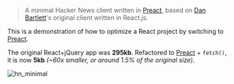 > A minimal Hacker News client written in [Preact], based on [Dan Bartlett](http://github.com/danbartlett)'s original client written in React.js.

This is a demonstration of how to optimize a React project by switching to [Preact].

The original React+jQuery app was **295kb**. Refactored to [Preact] + `fetch()`, it is now **5kb** _(~60x smaller, or around 1.5% of the original size)_.

![hn_minimal](http://i.imgur.com/NwshJSe.png)

[Preact]: https://github.com/developit/preact
